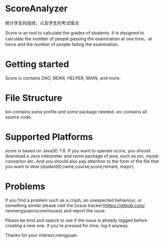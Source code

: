# ScoreAnalyzer
统计学生的成绩，以及学生的考试情况

Score is an tool to calculate the grades of students. It is designed to calculate the number of people passing the examination at one time，at twice and the number of people failing the examination.

# Getting started

Score is contains DAO, BEAN, HELPER, MAIN, and more.

# File Structure

bin contains some profile and some package needed.
src contains all source code.

# Supported Platforms
score is based on JavaSE-1.8. If you want to operate score, you should download a Java interpreter and some package of java, such as poi,
mysql-connector etc..And you should also pay attention to the form of the file that you want to deal.(studentID,name,course,score,remark,
major).

# Problems
If you find a problem such as a crash, an unexpected behaviour, or something similar please visit the [issue tracker](https://github.com/
ranmengyuan/score/issues) and report the issue.

Please be kind and search to see if the issue is already logged before creating a new one. If you're pressed for time, log it anyway.

Thanks for your interest,mengyuan.
